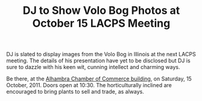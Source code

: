 ﻿---
layout: post
title: DJ to Show Volo Bog Photos at October 15 LACPS Meeting
redirect_from: "/node/33"
---

<div class="field field-name-body field-type-text-with-summary field-label-hidden"><div class="field-items"><div class="field-item even"><p>DJ is slated to display images from the Volo Bog in Illinois at the next LACPS meeting. The details of his presentation have yet to be disclosed but DJ is sure to dazzle with his keen wit, cunning intellect and charming ways.</p>
<p>Be there, at the <a href="/where-to-go" title="Where to Go">Alhambra Chamber of Commerce building</a>, on Saturday, 15 October, 2011. Doors open at 10:30. The horticulturally inclined are encouraged to bring plants to sell and trade, as always. </p>
</div></div></div>
